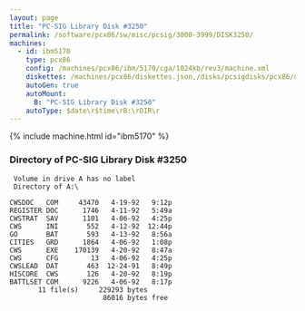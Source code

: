 ```yaml
---
layout: page
title: "PC-SIG Library Disk #3250"
permalink: /software/pcx86/sw/misc/pcsig/3000-3999/DISK3250/
machines:
  - id: ibm5170
    type: pcx86
    config: /machines/pcx86/ibm/5170/cga/1024kb/rev3/machine.xml
    diskettes: /machines/pcx86/diskettes.json,/disks/pcsigdisks/pcx86/diskettes.json
    autoGen: true
    autoMount:
      B: "PC-SIG Library Disk #3250"
    autoType: $date\r$time\rB:\rDIR\r
---
```


{% include machine.html id="ibm5170" %}

### Directory of PC-SIG Library Disk #3250

     Volume in drive A has no label
     Directory of A:\

    CWSDOC   COM     43470   4-19-92   9:12p
    REGISTER DOC      1746   4-11-92   5:49a
    CWSTRAT  SAV      1101   4-06-92   4:25p
    CWS      INI       552   4-12-92  12:44p
    GO       BAT       593   4-13-92   8:56a
    CITIES   GRD      1864   4-06-92   1:08p
    CWS      EXE    170139   4-20-92   8:47a
    CWS      CFG        13   4-06-92   4:25p
    CWSLEAD  DAT       463  12-24-91   8:49p
    HISCORE  CWS       126   4-20-92   8:19p
    BATTLSET COM      9226   4-06-92   8:17p
           11 file(s)     229293 bytes
                           86016 bytes free
